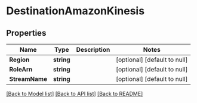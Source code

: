 # DestinationAmazonKinesis

## Properties
Name | Type | Description | Notes
------------ | ------------- | ------------- | -------------
**Region** | **string** |  | [optional] [default to null]
**RoleArn** | **string** |  | [optional] [default to null]
**StreamName** | **string** |  | [optional] [default to null]

[[Back to Model list]](../README.md#documentation-for-models) [[Back to API list]](../README.md#documentation-for-api-endpoints) [[Back to README]](../README.md)


